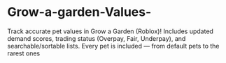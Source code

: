 # Grow-a-garden-Values-
Track accurate pet values in Grow a Garden (Roblox)! Includes updated demand scores, trading status (Overpay, Fair, Underpay), and searchable/sortable lists. Every pet is included — from default pets to the rarest ones 
